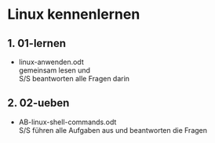 # Linux kennenlernen

## 1. 01-lernen
* linux-anwenden.odt  
	gemeinsam lesen und   
	S/S beantworten alle Fragen darin

## 2. 02-ueben
* AB-linux-shell-commands.odt  
	S/S führen alle Aufgaben aus und beantworten die Fragen

